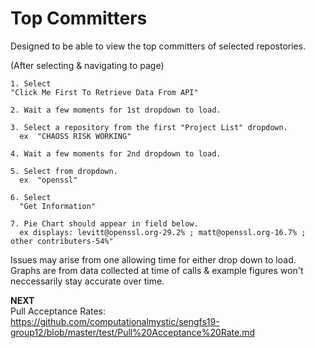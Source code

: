 # Top Committers

Designed to be able to view the top committers of selected repostories.  

(After selecting & navigating to page)

    1. Select   
    "Click Me First To Retrieve Data From API"
    
    2. Wait a few moments for 1st dropdown to load.
    
    3. Select a repository from the first "Project List" dropdown.  
      ex  "CHAOSS RISK WORKING"
      
    4. Wait a few moments for 2nd dropdown to load.
    
    5. Select from dropdown.  
      ex  "openssl"
      
    6. Select  
      "Get Information"  
      
    7. Pie Chart should appear in field below.  
      ex displays: levitt@openssl.org-29.2% ; matt@openssl.org-16.7% ; other contributers-54%"

Issues may arise from one allowing time for either drop down to load.  
Graphs are from data collected at time of calls & example figures won't neccessarily stay accurate over time. 

**NEXT**  
Pull Acceptance Rates:  
https://github.com/computationalmystic/sengfs19-group12/blob/master/test/Pull%20Acceptance%20Rate.md      


